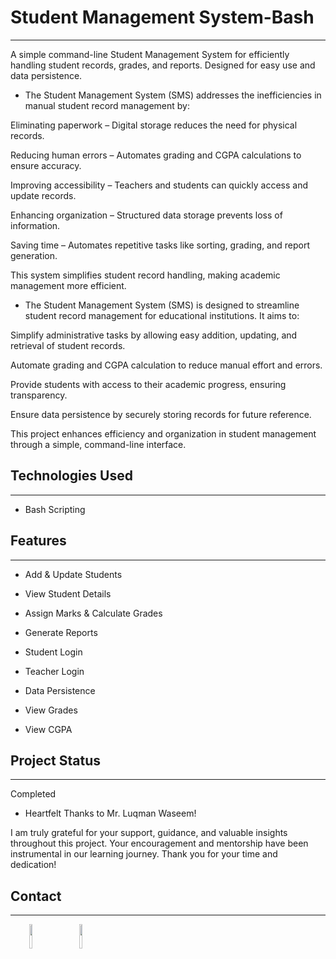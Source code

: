 <h1>Student Management System-Bash</h1>
<hr><p>A simple command-line Student Management System for efficiently handling student records, grades, and reports. Designed for easy use and data persistence.</p><ul>
<li>The Student Management System (SMS) addresses the inefficiencies in manual student record management by:</li>
</ul>
<p>Eliminating paperwork – Digital storage reduces the need for physical records.</p>
<p>Reducing human errors – Automates grading and CGPA calculations to ensure accuracy.</p>
<p>Improving accessibility – Teachers and students can quickly access and update records.</p>
<p>Enhancing organization – Structured data storage prevents loss of information.</p>
<p>Saving time – Automates repetitive tasks like sorting, grading, and report generation.</p>
<p>This system simplifies student record handling, making academic management more efficient.</p><ul>
<li>The Student Management System (SMS) is designed to streamline student record management for educational institutions. It aims to:</li>
</ul>
<p>Simplify administrative tasks by allowing easy addition, updating, and retrieval of student records.</p>
<p>Automate grading and CGPA calculation to reduce manual effort and errors.</p>
<p>Provide students with access to their academic progress, ensuring transparency.</p>
<p>Ensure data persistence by securely storing records for future reference.</p>
<p>This project enhances efficiency and organization in student management through a simple, command-line interface.</p><h2>Technologies Used</h2>
<hr><ul>
<li>Bash Scripting</li>
</ul><h2>Features</h2>
<hr><ul>
<li>Add &amp; Update Students</li>
</ul><ul>
<li>View Student Details</li>
</ul><ul>
<li>Assign Marks &amp; Calculate Grades</li>
</ul><ul>
<li>Generate Reports</li>
</ul><ul>
<li>Student Login</li>
</ul><ul>
<li>Teacher Login</li>
</ul><ul>
<li>Data Persistence</li>
</ul><ul>
<li>View Grades</li>
</ul><ul>
<li>View CGPA</li>
</ul><h2>Project Status</h2>
<hr><p>Completed</p><ul>
<li>Heartfelt Thanks to Mr. Luqman Waseem!</li>
</ul>
<p>I am truly grateful for your support, guidance, and valuable insights throughout this project. Your encouragement and mentorship have been instrumental in our learning journey. Thank you for your time and dedication!</p><h2>Contact</h2>
<hr><p><span style="margin-right: 30px;"></span><a href="https://www.linkedin.com/in/syed-ayaan-hassan-shah-4993a532a/"><img target="_blank" src="https://cdn.jsdelivr.net/gh/devicons/devicon/icons/linkedin/linkedin-original.svg" style="width: 10%;"></a><span style="margin-right: 30px;"></span><a href="https://github.com/AyaanHassanShah/Ayaan-Hassan-Shah"><img target="_blank" src="https://cdn.jsdelivr.net/gh/devicons/devicon/icons/github/github-original.svg" style="width: 10%;"></a></p>
